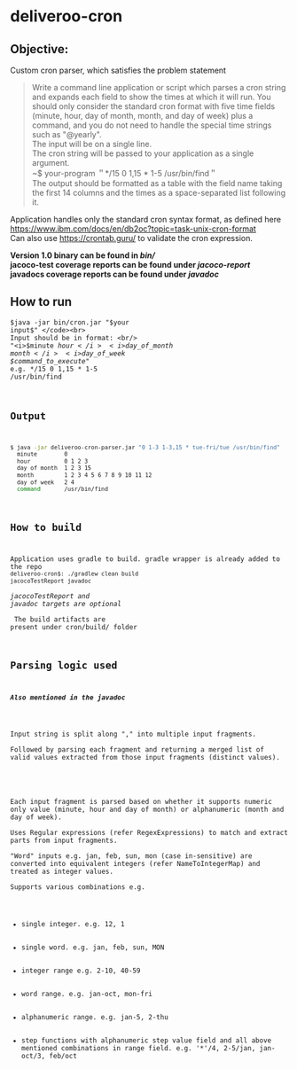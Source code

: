 # deliveroo-cron

## Objective: 
Custom cron parser, which satisfies the problem statement

>Write a command line application or script which parses a cron string and expands each field
>to show the times at which it will run.
>You should only consider the standard cron format with five time fields (minute, hour, day of
>month, month, and day of week) plus a command, and you do not need to handle the special
>time strings such as "@yearly".<br>
>The input will be on a single line.<br>
>The cron string will be passed to your application as a single argument.<br>
>~$ your-program ＂*/15 0 1,15 * 1-5 /usr/bin/find＂<br>
>The output should be formatted as a table with the field name taking the first 14 columns and
>the times as a space-separated list following it.

Application handles only the standard cron syntax format, as defined here https://www.ibm.com/docs/en/db2oc?topic=task-unix-cron-format <br>
Can also use https://crontab.guru/ to validate the cron expression.<br>

<p>
<b>
Version 1.0 binary can be found in <i>bin/</i><br> 
jacoco-test coverage reports can be found under <i>jacoco-report</i> <br>
javadocs coverage reports can be found under <i>javadoc</i> <br>
</b>
</p>

## How to run
<code>$java -jar bin/cron.jar "$your input$" </code><br>
Input should be in format: <br/>
"<i>$minute</i> <i>$hour</i> <i>$day_of_month</i> <i>$month</i> <i>$day_of_week</i> <i>$command_to_execute</i>"
<br/>e.g. */15 0 1,15 * 1-5 /usr/bin/find

## Output
```bash
$ java -jar deliveroo-cron-parser.jar "0 1-3 1-3,15 * tue-fri/tue /usr/bin/find"
  minute        0
  hour          0 1 2 3
  day of month  1 2 3 15
  month         1 2 3 4 5 6 7 8 9 10 11 12
  day of week   2 4
  command       /usr/bin/find
```

## How to build
Application uses gradle to build. gradle wrapper is already added to the repo
<br><code>deliveroo-cron$: ./gradlew clean build jacocoTestReport javadoc</code> </r><br>
<br><i>jacocoTestReport and javadoc targets are optional</i></br>
<br>
The build artifacts are present under cron/build/ folder
</br>

## Parsing logic used
<b><i>Also mentioned in the javadoc</i></b>

<br>Input string is split along "," into multiple input fragments.
<br>Followed by parsing each fragment and returning a merged list of valid values extracted from those input fragments (distinct values).
<p>
    <br>Each input fragment is parsed based on whether it supports numeric only value (minute, hour and day of month) or alphanumeric (month and day of week).
    <br>Uses Regular expressions (refer RegexExpressions) to match and extract parts from input fragments.
    <br>"Word" inputs e.g. jan, feb, sun, mon (case in-sensitive) are converted into equivalent integers (refer NameToIntegerMap) and treated as integer values.
    <br>Supports various combinations e.g.
    <ul>
        <li>single integer. e.g. 12, 1</li>
        <li>single word. e.g. jan, feb, sun, MON</li>
        <li>integer range e.g. 2-10, 40-59</li>
        <li>word range. e.g. jan-oct, mon-fri</li>
        <li>alphanumeric range. e.g. jan-5, 2-thu</li>
        <li>step functions with alphanumeric step value field and all above mentioned combinations in range field. e.g. '*'/4, 2-5/jan, jan-oct/3, feb/oct</li>
    </ul>
